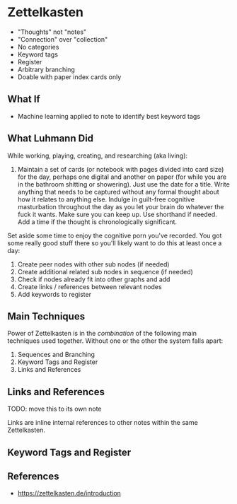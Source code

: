 # Zettelkasten

* "Thoughts" not "notes"
* "Connection" over "collection"
* No categories
* Keyword tags
* Register
* Arbitrary branching
* Doable with paper index cards only

## What If

* Machine learning applied to note to identify best keyword tags

## What Luhmann Did

While working, playing, creating, and researching (aka living):

1. Maintain a set of cards (or notebook with pages divided into card
   size) for the day, perhaps one digital and another on paper (for
   while you are in the bathroom shitting or showering). Just use the
   date for a title. Write anything that needs to be captured without
   any formal thought about how it relates to anything else. Indulge in
   guilt-free cognitive masturbation throughout the day as you let your
   brain do whatever the fuck it wants. Make sure you can keep up. Use
   shorthand if needed. Add a time if the thought is chronologically
   significant.

Set aside some time to enjoy the cognitive porn you've recorded. You got
some really good stuff there so you'll likely want to do this at least
once a day:

1. Create peer nodes with other sub nodes (if needed)
1. Create additional related sub nodes in sequence (if needed)
1. Check if nodes already fit into other graphs and add
1. Create links / references between relevant nodes
1. Add keywords to register

## Main Techniques

Power of Zettelkasten is in the *combination* of the following main
techniques used together. Without one or the other the system falls
apart:

1. Sequences and Branching
1. Keyword Tags and Register
1. Links and References 

## Links and References

TODO: move this to its own note

Links are inline internal references to other notes within the same
Zettelkasten.

## Keyword Tags and Register

## References

* <https://zettelkasten.de/introduction>

